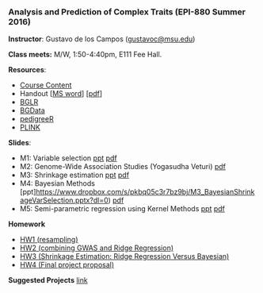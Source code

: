 ### Analysis and Prediction of Complex Traits (EPI-880  Summer 2016)


**Instructor**: Gustavo de los Campos (gustavoc@msu.edu)

**Class meets:** M/W, 1:50-4:40pm, E111 Fee Hall.

**Resources**:


  - [Course Content]( https://www.dropbox.com/s/fun60q4eevswgos/CourseContent.docx?dl=0 )
  - Handout  [[MS word](https://www.dropbox.com/s/m1pyznfjnfyf5if/handout.docx?dl=0)]       [[pdf](https://www.dropbox.com/s/j3ylfuf0hht80qw/handout.pdf?dl=0)]
  - [BGLR](https://github.com/gdlc/bglr-r)
  - [BGData](https://github.com/quantgen/bgdata)
  - [pedigreeR](https://github.com/Rpedigree/pedigreeR)
  - [PLINK](http://pngu.mgh.harvard.edu/~purcell/plink/)

**Slides**:
  -  M1: Variable selection [ppt](https://www.dropbox.com/s/pe9nvw1d6cnf22t/M1_varSelection.pptx?dl=0)  [pdf](https://www.dropbox.com/s/wjd9h25xgmvm7np/M1_varSelection.pdf?dl=0)
  -  M2: Genome-Wide Association Studies (Yogasudha Veturi)   [pdf](https://www.dropbox.com/s/yepttjnfrq0s5p2/Lecture_3_BST880.pdf?dl=0)
  -  M3: Shrinkage estimation [ppt](https://www.dropbox.com/s/0xf0h1cm4cmutpu/M2_RR_GBLUP.pptx?dl=0)  [pdf](https://www.dropbox.com/s/qiuxchs3jygttkt/M2_RR_GBLUP.pdf?dl=0)
  -  M4: Bayesian Methods [ppt]https://www.dropbox.com/s/pkbq05c3r7bz9bj/M3_BayesianShrinkageVarSelection.pptx?dl=0)  [pdf](https://www.dropbox.com/s/lv3balc0rbktjf1/M3_BayesianShrinkageVarSelection.pdf?dl=0)
  -  M5: Semi-parametric regression using Kernel Methods [ppt](https://www.dropbox.com/s/i73a06clbur5i4j/M3_RKHS.pptx?dl=0)  [pdf](https://www.dropbox.com/s/nakfoy25ql3o2en/M3_RKHS.pdf?dl=0)
  
**Homework**
  - [HW1 (resampling)](https://github.com/gdlc/EPI-880/blob/master/assigments/HW1.md)
  - [HW2 (combining GWAS and Ridge Regression)](https://github.com/gdlc/EPI-880/blob/master/assigments/HW2.md)
  - [HW3 (Shrinkage Estimation: Ridge Regression Versus Bayesian)](https://github.com/gdlc/EPI-880/blob/master/assigments/HW3.md)
  - [HW4 (Final project proposal)](https://github.com/gdlc/EPI-880/blob/master/assigments/HW4_project_proposal.md)
  
  
**Suggested Projects** [link](https://github.com/gdlc/EPI-880/blob/master/suggested_projects.md)
